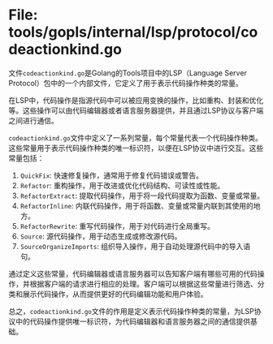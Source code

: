 # File: tools/gopls/internal/lsp/protocol/codeactionkind.go

文件`codeactionkind.go`是Golang的Tools项目中的LSP（Language Server Protocol）包中的一个内部文件，它定义了用于表示代码操作种类的常量。

在LSP中，代码操作是指源代码中可以被应用变换的操作，比如重构、封装和优化等。这些操作可以由代码编辑器或者语言服务器提供，并且通过LSP协议与客户端之间进行通信。

`codeactionkind.go`文件中定义了一系列常量，每个常量代表一个代码操作种类。这些常量用于表示代码操作种类的唯一标识符，以便在LSP协议中进行交互。这些常量包括：

1. `QuickFix`: 快速修复操作，通常用于修复代码错误或警告。
2. `Refactor`: 重构操作，用于改进或优化代码结构、可读性或性能。
3. `RefactorExtract`: 提取代码操作，用于将一段代码提取为函数、变量或常量。
4. `RefactorInline`: 内联代码操作，用于将函数、变量或常量内联到其使用的地方。
5. `RefactorRewrite`: 重写代码操作，用于对代码进行全局重写。
6. `Source`: 源代码操作，用于动态生成或修改源代码。
7. `SourceOrganizeImports`: 组织导入操作，用于自动处理源代码中的导入语句。

通过定义这些常量，代码编辑器或语言服务器可以告知客户端有哪些可用的代码操作，并根据客户端的请求进行相应的处理。客户端可以根据这些常量进行筛选、分类和展示代码操作，从而提供更好的代码编辑功能和用户体验。

总之，`codeactionkind.go`文件的作用是定义表示代码操作种类的常量，为LSP协议中的代码操作提供唯一标识符，为代码编辑器和语言服务器之间的通信提供基础。

